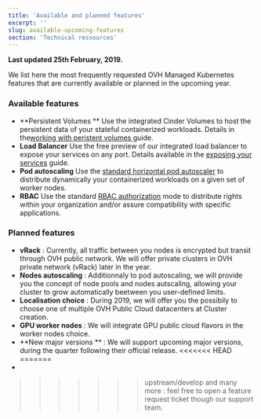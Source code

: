 ```yaml
---
title: 'Available and planned features'
excerpt: ''
slug: available-upcoming-features
section: 'Technical ressources'
---
```


**Last updated 25th February, 2019.**

We list here the most frequently requested OVH Managed Kubernetes features that are currently available or planned in the upcoming year.

### Available features

- **Persistent Volumes ** Use the integrated Cinder Volumes to host the persistent data of your stateful containerized workloads. Details in the[working with peristent volumes ](../../guides/working-with-persistent-volumes) guide.
- **Load Balancer** Use the free preview of our integrated load balancer to expose your services on any port. Details available in the [exposing your services](../../guides/sexposing-your-services) guide.
- **Pod autoscaling** Use the  [standard horizontal pod autoscaler](https://kubernetes.io/docs/tasks/run-application/horizontal-pod-autoscale/) to distribute dynamically your containerized workloads on a given set of worker nodes.
- **RBAC** Use the standard [RBAC authorization](https://kubernetes.io/docs/reference/access-authn-authz/rbac/) mode to distribute rights within your organization and/or assure compatibility with specific applications.

### Planned features

- **vRack** : Currently, all traffic between you nodes is encrypted but transit through OVH public network. We will offer private clusters in OVH private network (vRack) later in the year.
- **Nodes autoscaling** : Additionnaly to pod autoscaling, we will provide you the concept of node pools and nodes autscaling, allowing your cluster to grow automatically beetween you user-defined limits.
- **Localisation choice** : During 2019, we will offer you the possibily to choose one of multiple OVH Public Cloud datacenters at Cluster creation.
- **GPU worker nodes** : We will integrate GPU public cloud flavors in the worker nodes choice.
- **New major versions ** : We will support upcoming major versions, during the quarter following their official release.
<<<<<<< HEAD
=======
- 
>>>>>>> upstream/develop
and many more : feel free to open a feature request ticket though our support team.
